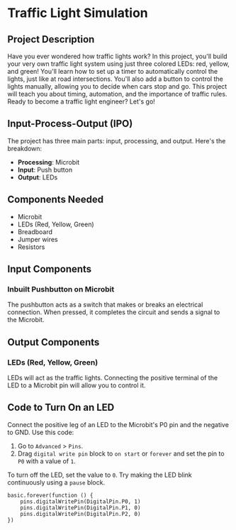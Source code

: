 # Traffic Light Simulation

## Project Description

Have you ever wondered how traffic lights work? In this project, you'll build your very own
 traffic light system using just three colored LEDs: red, yellow, and green! You'll learn how 
 to set up a timer to automatically control the lights, just like at road intersections. 
 You'll also add a button to control the lights manually, allowing you to decide when cars 
 stop and go. This project will teach you about timing, automation, and the importance of 
 traffic rules. Ready to become a traffic light engineer? Let's go!


## Input-Process-Output (IPO)

The project has three main parts: input, processing, and output. Here's the breakdown:
- **Processing**: Microbit
- **Input**: Push button
- **Output**: LEDs

## Components Needed
- Microbit
- LEDs (Red, Yellow, Green)
- Breadboard
- Jumper wires
- Resistors

## Input Components
### Inbuilt Pushbutton on Microbit
The pushbutton acts as a switch that makes or breaks an electrical connection. When pressed, it completes the circuit and sends a signal to the Microbit.

## Output Components
### LEDs (Red, Yellow, Green)
LEDs will act as the traffic lights. Connecting the positive terminal of the LED to a Microbit pin will allow you to control it.

## Code to Turn On an LED
Connect the positive leg of an LED to the Microbit's P0 pin and the negative to GND. Use this code:
1. Go to `Advanced` > `Pins`.
2. Drag `digital write pin` block to `on start` or `forever` and set the pin to `P0` with a value of `1`.

To turn off the LED, set the value to `0`. Try making the LED blink continuously using a `pause` block.

```blocks
basic.forever(function () {
    pins.digitalWritePin(DigitalPin.P0, 1)
    pins.digitalWritePin(DigitalPin.P1, 0)
    pins.digitalWritePin(DigitalPin.P2, 0)
})
```
